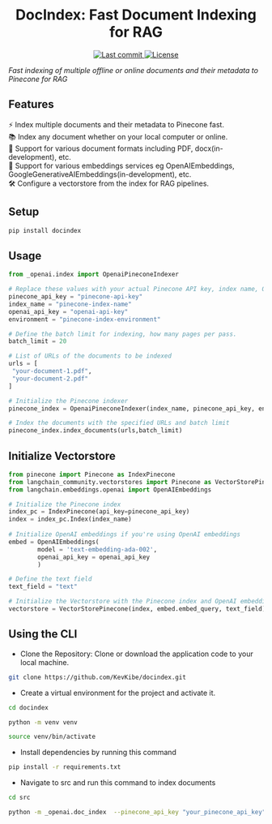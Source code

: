 <h1 align="center">DocIndex: Fast Document Indexing for RAG</h1>
<p align="center">

  <a href="https://github.com/KevKibe/docindex/commits/">
    <img src="https://img.shields.io/github/last-commit/KevKibe/docindex?" alt="Last commit">
  </a>
  <a href="https://github.com/KevKibe/African-Whisper/blob/main/LICENSE">
    <img src="https://img.shields.io/github/license/KevKibe/docindex?" alt="License">
  </a>

*Fast indexing of multiple offline or online documents and their metadata to Pinecone for RAG* 

## Features

⚡️ Index multiple documents and their metadata to Pinecone fast.<br>
📚 Index any document whether on your local computer or online.<br>
📂 Support for various document formats including PDF, docx(in-development), etc.<br>
🔁 Support for various embeddings services eg OpenAIEmbeddings, GoogleGenerativeAIEmbeddings(in-development), etc.<br>
🛠️ Configure a vectorstore from the index for RAG pipelines.

## Setup

```python
pip install docindex
```

## Usage
```python
from _openai.index import OpenaiPineconeIndexer

# Replace these values with your actual Pinecone API key, index name, OpenAI API key, and environment
pinecone_api_key = "pinecone-api-key"
index_name = "pinecone-index-name"
openai_api_key = "openai-api-key"
environment = "pinecone-index-environment"

# Define the batch limit for indexing, how many pages per pass.
batch_limit = 20

# List of URLs of the documents to be indexed
urls = [
 "your-document-1.pdf",
 "your-document-2.pdf"
]

# Initialize the Pinecone indexer
pinecone_index = OpenaiPineconeIndexer(index_name, pinecone_api_key, environment, openai_api_key)

# Index the documents with the specified URLs and batch limit
pinecone_index.index_documents(urls,batch_limit)
```

## Initialize Vectorstore

```python
from pinecone import Pinecone as IndexPinecone
from langchain_community.vectorstores import Pinecone as VectorStorePinecone
from langchain.embeddings.openai import OpenAIEmbeddings

# Initialize the Pinecone index
index_pc = IndexPinecone(api_key=pinecone_api_key)
index = index_pc.Index(index_name)
        
# Initialize OpenAI embeddings if you're using OpenAI embeddings
embed = OpenAIEmbeddings(
        model = 'text-embedding-ada-002',
        openai_api_key = openai_api_key
        )

# Define the text field
text_field = "text"

# Initialize the Vectorstore with the Pinecone index and OpenAI embeddings
vectorstore = VectorStorePinecone(index, embed.embed_query, text_field)
```

## Using the CLI

- Clone the Repository: Clone or download the application code to your local machine.
```bash
git clone https://github.com/KevKibe/docindex.git
```

- Create a virtual environment for the project and activate it.
```bash
cd docindex

python -m venv venv

source venv/bin/activate
```
- Install dependencies by running this command
```bash
pip install -r requirements.txt
```

- Navigate to src and run this command to index documents
```bash
cd src

python -m _openai.doc_index  --pinecone_api_key "your_pinecone_api_key" --index_name "your_index_name" --openai_api_key "your_openai_api_key" --environment "your_environment" --batch_limit 10 --docs  "doc-1.pdf" "doc-2.pdf'

```
